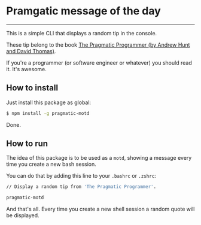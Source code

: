 # Pramgatic message of the day

---

This is a simple CLI that displays a random tip in the console.

These tip belong to the book [The Pragmatic Programmer (by Andrew Hunt and David Thomas)](https://pragprog.com/book/tpp/the-pragmatic-programmer).

If you're a programmer (or software engineer or whatever) you should read it. It's awesome.

## How to install

Just install this package as global:

```bash
$ npm install -g pragmatic-motd
```

Done.

## How to run

The idea of this package is to be used as a `motd`, showing a message every time you create a new bash session.

You can do that by adding this line to your `.bashrc` or `.zshrc`:

```bash
// Display a random tip from 'The Pragmatic Programmer'.

pragmatic-motd

```

And that's all. Every time you create a new shell session a random quote will be displayed.
